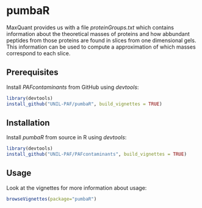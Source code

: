 # pumbaR
MaxQuant provides us with a file *proteinGroups.txt* which contains information about the theoretical masses of proteins and how abbundant peptides from those proteins are found in slices from one dimensional gels. This information can be used to compute a approximation of which masses correspond to each slice.

## Prerequisites

Install *PAFcontaminants* from GitHub using *devtools*:

```R
library(devtools)
install_github("UNIL-PAF/pumbaR", build_vignettes = TRUE)
```

## Installation

Install *pumbaR* from source in R using *devtools*:

```R
library(devtools)
install_github("UNIL-PAF/PAFcontaminants", build_vignettes = TRUE)
```

## Usage

Look at the vignettes for more information about usage:

```R
browseVignettes(package="pumbaR")
```
